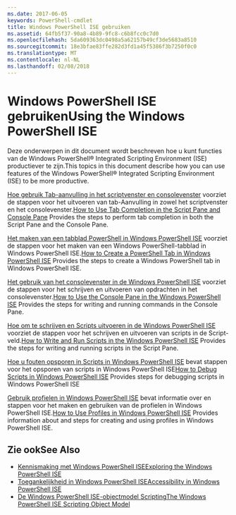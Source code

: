 ```yaml
---
ms.date: 2017-06-05
keywords: PowerShell-cmdlet
title: Windows PowerShell ISE gebruiken
ms.assetid: 64fb5f37-90a8-4b89-9fc8-c6b8fcc0c7d0
ms.openlocfilehash: 5da609363dc0498a5a62157b49cf3de5683a8510
ms.sourcegitcommit: 18e3bfae83ffe282d3fd1a45f5386f3b7250f0c0
ms.translationtype: MT
ms.contentlocale: nl-NL
ms.lasthandoff: 02/08/2018
---
```

# <a name="using-the-windows-powershell-ise"></a><span data-ttu-id="301a2-103">Windows PowerShell ISE gebruiken</span><span class="sxs-lookup"><span data-stu-id="301a2-103">Using the Windows PowerShell ISE</span></span>
<span data-ttu-id="301a2-104">Deze onderwerpen in dit document wordt beschreven hoe u kunt functies van de Windows PowerShell® Integrated Scripting Environment (ISE) productiever te zijn.</span><span class="sxs-lookup"><span data-stu-id="301a2-104">This topics in this document describe how you can use features of the Windows PowerShell® Integrated Scripting Environment (ISE) to be more productive.</span></span>

<span data-ttu-id="301a2-105">[Hoe gebruik Tab-aanvulling in het scriptvenster en consolevenster](How-to-Use-Tab-Completion-in-the-Script-Pane-and-Console-Pane.md) voorziet de stappen voor het uitvoeren van tab-Aanvulling in zowel het scriptvenster en het consolevenster.</span><span class="sxs-lookup"><span data-stu-id="301a2-105">[How to Use Tab Completion in the Script Pane and Console Pane](How-to-Use-Tab-Completion-in-the-Script-Pane-and-Console-Pane.md) Provides the steps to perform tab completion in both the Script Pane and the Console Pane.</span></span>

<span data-ttu-id="301a2-106">[Het maken van een tabblad PowerShell in Windows PowerShell ISE](How-to-Create-a-PowerShell-Tab-in-Windows-PowerShell-ISE.md) voorziet de stappen voor het maken van een Windows PowerShell-tabblad in Windows PowerShell ISE.</span><span class="sxs-lookup"><span data-stu-id="301a2-106">[How to Create a PowerShell Tab in Windows PowerShell ISE](How-to-Create-a-PowerShell-Tab-in-Windows-PowerShell-ISE.md) Provides the steps to create a Windows PowerShell tab in Windows PowerShell ISE.</span></span>

<span data-ttu-id="301a2-107">[Het gebruik van het consolevenster in de Windows PowerShell ISE](How-to-Use-the-Console-Pane-in-the-Windows-PowerShell-ISE.md) voorziet de stappen voor het schrijven en uitvoeren van opdrachten in het consolevenster.</span><span class="sxs-lookup"><span data-stu-id="301a2-107">[How to Use the Console Pane in the Windows PowerShell ISE](How-to-Use-the-Console-Pane-in-the-Windows-PowerShell-ISE.md) Provides the steps for writing and running commands in the Console Pane.</span></span>

<span data-ttu-id="301a2-108">[Hoe om te schrijven en Scripts uitvoeren in de Windows PowerShell ISE](How-to-Write-and-Run-Scripts-in-the-Windows-PowerShell-ISE.md) voorziet de stappen voor het schrijven en uitvoeren van scripts in de Script-veld.</span><span class="sxs-lookup"><span data-stu-id="301a2-108">[How to Write and Run Scripts in the Windows PowerShell ISE](How-to-Write-and-Run-Scripts-in-the-Windows-PowerShell-ISE.md) Provides the steps for writing and running scripts in the Script Pane.</span></span>

<span data-ttu-id="301a2-109">[Hoe u fouten opsporen in Scripts in Windows PowerShell ISE](How-to-Debug-Scripts-in-Windows-PowerShell-ISE.md) bevat stappen voor het opsporen van scripts in Windows PowerShell ISE</span><span class="sxs-lookup"><span data-stu-id="301a2-109">[How to Debug Scripts in Windows PowerShell ISE](How-to-Debug-Scripts-in-Windows-PowerShell-ISE.md) Provides steps for debugging scripts in Windows PowerShell ISE</span></span>

<span data-ttu-id="301a2-110">[Gebruik profielen in Windows PowerShell ISE](How-to-Use-Profiles-in-Windows-PowerShell-ISE.md) bevat informatie over en stappen voor het maken en gebruiken van de profielen in Windows PowerShell ISE.</span><span class="sxs-lookup"><span data-stu-id="301a2-110">[How to Use Profiles in Windows PowerShell ISE](How-to-Use-Profiles-in-Windows-PowerShell-ISE.md) Provides information about and steps for creating and using profiles in Windows PowerShell ISE.</span></span>

## <a name="see-also"></a><span data-ttu-id="301a2-111">Zie ook</span><span class="sxs-lookup"><span data-stu-id="301a2-111">See Also</span></span>
- [<span data-ttu-id="301a2-112">Kennismaking met Windows PowerShell ISE</span><span class="sxs-lookup"><span data-stu-id="301a2-112">Exploring the Windows PowerShell ISE</span></span>](../../getting-started/fundamental/Exploring-the-Windows-PowerShell-ISE.md)
- [<span data-ttu-id="301a2-113">Toegankelijkheid in Windows PowerShell ISE</span><span class="sxs-lookup"><span data-stu-id="301a2-113">Accessibility in Windows PowerShell ISE</span></span>](../../setup/Accessibility-in-Windows-PowerShell-ISE.md)
- [<span data-ttu-id="301a2-114">De Windows PowerShell ISE-objectmodel Scripting</span><span class="sxs-lookup"><span data-stu-id="301a2-114">The Windows PowerShell ISE Scripting Object Model</span></span>](https://technet.microsoft.com/en-us/library/69b047d0-da79-413e-b948-8e45d05d1f85)

